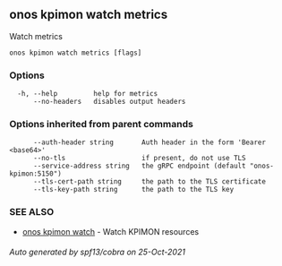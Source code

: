 ## onos kpimon watch metrics

Watch metrics

```
onos kpimon watch metrics [flags]
```

### Options

```
  -h, --help         help for metrics
      --no-headers   disables output headers
```

### Options inherited from parent commands

```
      --auth-header string       Auth header in the form 'Bearer <base64>'
      --no-tls                   if present, do not use TLS
      --service-address string   the gRPC endpoint (default "onos-kpimon:5150")
      --tls-cert-path string     the path to the TLS certificate
      --tls-key-path string      the path to the TLS key
```

### SEE ALSO

* [onos kpimon watch](onos_kpimon_watch.md)	 - Watch KPIMON resources

###### Auto generated by spf13/cobra on 25-Oct-2021

